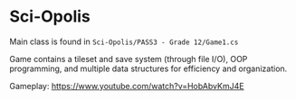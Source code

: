 # Sci-Opolis
Main class is found in `Sci-Opolis/PASS3 - Grade 12/Game1.cs`

Game contains a tileset and save system (through file I/O), OOP programming, and multiple data structures for efficiency and organization.

Gameplay: https://www.youtube.com/watch?v=HobAbvKmJ4E

